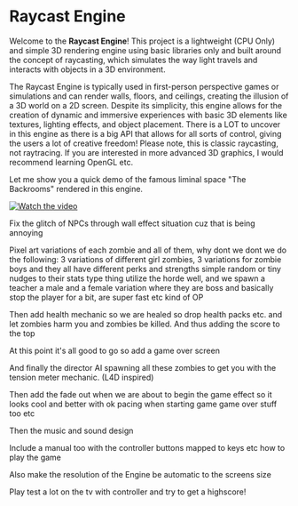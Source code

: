 # Raycast Engine

Welcome to the **Raycast Engine**! This project is a lightweight (CPU Only) and simple 3D rendering engine using basic libraries only and built around the concept of raycasting, which simulates the way light travels and interacts with objects in a 3D environment.

The Raycast Engine is typically used in first-person perspective games or simulations and can render walls, floors, and ceilings, creating the illusion of a 3D world on a 2D screen. Despite its simplicity, this engine allows for the creation of dynamic and immersive experiences with basic 3D elements like textures, lighting effects, and object placement. There is a LOT to uncover in this engine as there is a big API that allows for all sorts of control, giving the users a lot of creative freedom! Please note, this is classic raycasting, not raytracing. If you are interested in more advanced 3D graphics, I would recommend learning OpenGL etc.

Let me show you a quick demo of the famous liminal space "The Backrooms" rendered in this engine.

[![Watch the video](https://img.youtube.com/vi/9v8R9GMLWoM/0.jpg)](https://youtu.be/9v8R9GMLWoM)

Fix the glitch of NPCs through wall effect situation cuz that is being annoying

Pixel art variations of each zombie and all of them, why dont we dont we do the following: 3 variations of different girl zombies, 3 variations for zombie boys and they all have different perks and strengths simple random or tiny nudges to their stats type thing utilize the horde well, and we spawn a teacher a male and a female variation where they are boss and basically stop the player for a bit, are super fast etc kind of OP

Then add health mechanic so we are healed so drop health packs etc. and let zombies harm you and zombies be killed. And thus adding the score to the top

At this point it's all good to go so add a game over screen

And finally the director AI spawning all these zombies to get you with the tension meter mechanic. (L4D inspired)

Then add the fade out when we are about to begin the game effect so it looks cool and better with ok pacing when starting game game over stuff too etc

Then the music and sound design

Include a manual too with the controller buttons mapped to keys etc how to play the game

Also make the resolution of the Engine be automatic to the screens size

Play test a lot on the tv with controller and try to get a highscore!